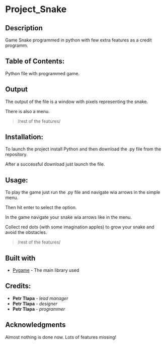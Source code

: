 # Project_Snake
 
 ## Description
 Game Snake programmed in python with few extra features as a credit programm.
 ## Table of Contents:
 Python file with programmed game.
 ## Output
 The output of the file is a window with pixels representing the snake. 
 
 There is also a menu.
 
 
 >/rest of the features/
 ## Installation:
 To launch the project install Python and then download the .py file from the repository. 
 
 After a successful download just launch the file.
 ## Usage:
 To play the game just run the .py file and navigate wia arrows in the simple menu. 
 
 Then hit enter to select the option. 
 
 In the game navigate your snake wia arrows like in the menu. 
 
 Collect red dots (with some imagination apples) to grow your snake and avoid the obstacles.
 
 
 >/rest of the features/
 ## Built with
 * [Pygame](https://www.pygame.org/) - The main library used
 ## Credits:
 * **Petr Tlapa** - *lead manager*
 * **Petr Tlapa** - *designer*
 * **Petr Tlapa** - *programmer*
 ## Acknowledgments
 Almost nothing is done now.
 Lots of features missing!
 
